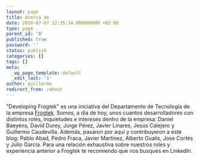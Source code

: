 ```yaml
---
layout: page
title: Acerca de
date: 2010-07-07 12:35:14.000000000 +02:00
type: page
parent_id: '0'
published: true
password: ''
status: publish
categories: []
tags: []
meta:
  _wp_page_template: default
  _edit_last: '1'
author: guillermo
redirect_from: /about
---
```

"Developing Frogtek" es una iniciativa del Departamento de Tecnología de la empresa [Frogtek](http://www.frogtek.org).
Somos, a día de hoy, unos cuantos desarrolladores con distintos roles, inquietudes e intereses dentro de la empresa: Daniel Baeyens, David Durey, Jorge Pérez, Javier Linares, Jesús Calejero y Guillermo Caudevilla. Además, pasaron por aquí y contribuyeron a este blog: Pablo Abad, Pedro Fraca, Javier Martínez, Alberto Gualis, Jose Cortés y Julio García. Para una relación exhaustiva sobre nuestros roles y experiencia anterior a Frogtek te recomiendo que nos busques en LinkedIn.
